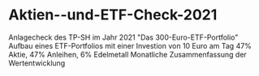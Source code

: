 # Aktien--und-ETF-Check-2021
Anlagecheck des TP-SH im Jahr 2021
"Das 300-Euro-ETF-Portfolio"
Aufbau eines ETF-Portfolios mit einer Investion von 10 Euro am Tag
47% Aktie, 47% Anleihen, 6% Edelmetall
Monatliche Zusammenfassung der Wertentwicklung
